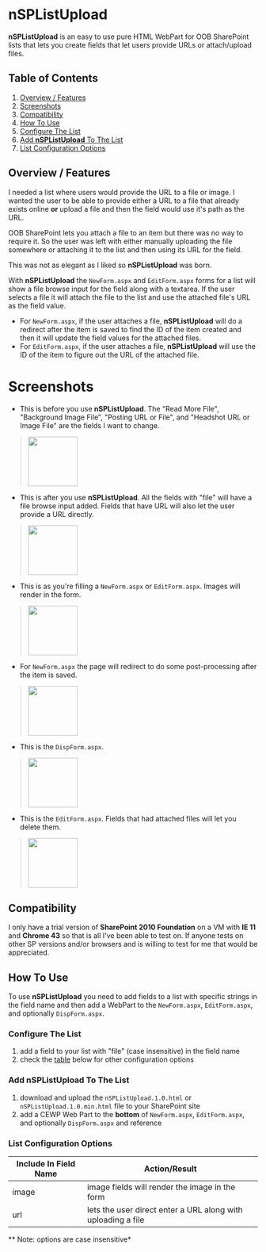 # nSPListUpload

**nSPListUpload** is an easy to use pure HTML WebPart for OOB SharePoint lists that lets you create fields that let users provide URLs or attach/upload files.

## Table of Contents

 1. [Overview / Features](#user-content-overview--features)
 2. [Screenshots](#screenshots)
 3. [Compatibility](#compatibility)
 4. [How To Use](#how-to-use)
  1. [Configure The List](#configure-the-list)
  2. [Add **nSPListUpload** To The List](#add-nsplistupload-to-the-list)
  3. [List Configuration Options](#list-configuration-options)

## Overview / Features

I needed a list where users would provide the URL to a file or image. I wanted the user to be able to provide either a URL to a file that already exists online **or**  upload a file and then the field would use it's path as the URL.

OOB SharePoint lets you attach a file to an item but there was no way to require it. So the user was left with either manually uploading the file somewhere or attaching it to the list and then using its URL for the field.

This was not as elegant as I liked so **nSPListUpload** was born.

With **nSPListUpload** the `NewForm.aspx` and `EditForm.aspx` forms for a list will show a file browse input for the field along with a textarea. If the user selects a file it will attach the file to the list and use the attached file's URL as the field value.

 - For `NewForm.aspx`, if the user attaches a file, **nSPListUpload** will do a redirect after the item is saved to find the ID of the item created and then it will update the field values for the attached files.
 - For `EditForm.aspx`, if the user attaches a file, **nSPListUpload** will use the ID of the item to figure out the URL of the attached file.

# Screenshots

 - This is before you use **nSPListUpload**. The "Read More File", "Background Image File", "Posting URL or File", and "Headshot URL or Image File" are the fields I want to change.
> <img src="https://cloud.githubusercontent.com/assets/83817/8394100/a2717fd0-1cf7-11e5-99ea-b54b2fbf20d2.png" height="100px">

 - This is after you use **nSPListUpload**. All the fields with "file" will have a file browse input added. Fields that have URL will also let the user provide a URL directly.
> <img src="https://cloud.githubusercontent.com/assets/83817/8394101/a27cc2a0-1cf7-11e5-90df-f51c924d7e80.png" height="100px">

 - This is as you're filling a `NewForm.aspx` or `EditForm.aspx`. Images will render in the form.
> <img src="https://cloud.githubusercontent.com/assets/83817/8394102/a27f8580-1cf7-11e5-8dce-4d59debba936.png" height="100px">

 - For `NewForm.aspx` the page will redirect to do some post-processing after the item is saved.
> <img src="https://cloud.githubusercontent.com/assets/83817/8394103/a27fdd50-1cf7-11e5-9017-0532cc7ebe47.png" height="100px">

 - This is the `DispForm.aspx`.
> <img src="https://cloud.githubusercontent.com/assets/83817/8394104/a281552c-1cf7-11e5-9c3f-dd94e65f4843.png" height="100px">

 - This is the `EditForm.aspx`. Fields that had attached files will let you delete them.
> <img src="https://cloud.githubusercontent.com/assets/83817/8394105/a282eca2-1cf7-11e5-91d8-47d6e668a3cf.png" height="100px">

## Compatibility

I only have a trial version of **SharePoint 2010 Foundation** on a VM with **IE 11** and **Chrome 43** so that is all I've been able to test on. If anyone tests on other SP versions and/or browsers and is willing to test for me that would be appreciated.

## How To Use

To use **nSPListUpload** you need to add fields to a list with specific strings in the field name and then add a WebPart to the `NewForm.aspx`, `EditForm.aspx`, and optionally `DispForm.aspx`.

### Configure The List

 1. add a field to your list with "file" (case insensitive) in the field name
 2. check the [table](#list-configuration-options) below for other configuration options

### Add **nSPListUpload** To The List

 1. download and upload the `nSPListUpload.1.0.html` or `nSPListUpload.1.0.min.html` file to your SharePoint site
 2. add a CEWP Web Part to the **bottom** of `NewForm.aspx`, `EditForm.aspx`, and optionally `DispForm.aspx` and reference

### List Configuration Options

Include In Field Name | Action/Result
--- | ---
image | image fields will render the image in the form
url | lets the user direct enter a URL along with uploading a file

** Note: options are case insensitive*
